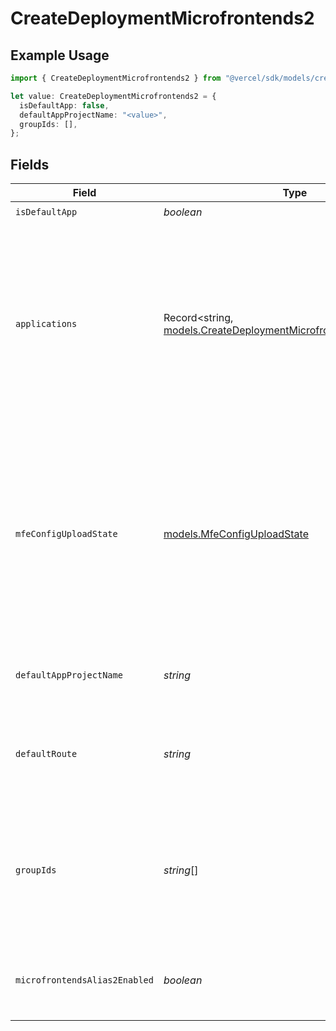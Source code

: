 # CreateDeploymentMicrofrontends2

## Example Usage

```typescript
import { CreateDeploymentMicrofrontends2 } from "@vercel/sdk/models/createdeploymentop.js";

let value: CreateDeploymentMicrofrontends2 = {
  isDefaultApp: false,
  defaultAppProjectName: "<value>",
  groupIds: [],
};
```

## Fields

| Field                                                                                                                                                                                                                                                                                                                   | Type                                                                                                                                                                                                                                                                                                                    | Required                                                                                                                                                                                                                                                                                                                | Description                                                                                                                                                                                                                                                                                                             |
| ----------------------------------------------------------------------------------------------------------------------------------------------------------------------------------------------------------------------------------------------------------------------------------------------------------------------- | ----------------------------------------------------------------------------------------------------------------------------------------------------------------------------------------------------------------------------------------------------------------------------------------------------------------------- | ----------------------------------------------------------------------------------------------------------------------------------------------------------------------------------------------------------------------------------------------------------------------------------------------------------------------- | ----------------------------------------------------------------------------------------------------------------------------------------------------------------------------------------------------------------------------------------------------------------------------------------------------------------------- |
| `isDefaultApp`                                                                                                                                                                                                                                                                                                          | *boolean*                                                                                                                                                                                                                                                                                                               | :heavy_check_mark:                                                                                                                                                                                                                                                                                                      | N/A                                                                                                                                                                                                                                                                                                                     |
| `applications`                                                                                                                                                                                                                                                                                                          | Record<string, [models.CreateDeploymentMicrofrontendsApplications](../models/createdeploymentmicrofrontendsapplications.md)>                                                                                                                                                                                            | :heavy_minus_sign:                                                                                                                                                                                                                                                                                                      | A map of the other applications that are part of this group. Only defined on the default application. The field is set after deployments have been created, so can be undefined, but should be there for a successful deployment. Note: this field will be removed when MFE alias routing is fully rolled out.          |
| `mfeConfigUploadState`                                                                                                                                                                                                                                                                                                  | [models.MfeConfigUploadState](../models/mfeconfiguploadstate.md)                                                                                                                                                                                                                                                        | :heavy_minus_sign:                                                                                                                                                                                                                                                                                                      | The result of the microfrontends config upload during deployment creation. Only set for default app deployments. - `success` - The config was uploaded successfully. - `error` - The config upload failed. - `no_config` - No config was found to upload. - `undefined` - The config upload has not been attempted yet. |
| `defaultAppProjectName`                                                                                                                                                                                                                                                                                                 | *string*                                                                                                                                                                                                                                                                                                                | :heavy_check_mark:                                                                                                                                                                                                                                                                                                      | The project name of the default app of this deployment's microfrontends group.                                                                                                                                                                                                                                          |
| `defaultRoute`                                                                                                                                                                                                                                                                                                          | *string*                                                                                                                                                                                                                                                                                                                | :heavy_minus_sign:                                                                                                                                                                                                                                                                                                      | A path that is used to take screenshots and as the default path in preview links when a domain for this microfrontend is shown in the UI.                                                                                                                                                                               |
| `groupIds`                                                                                                                                                                                                                                                                                                              | *string*[]                                                                                                                                                                                                                                                                                                              | :heavy_check_mark:                                                                                                                                                                                                                                                                                                      | The group of microfrontends that this project belongs to. Each microfrontend project must belong to a microfrontends group that is the set of microfrontends that are used together.                                                                                                                                    |
| `microfrontendsAlias2Enabled`                                                                                                                                                                                                                                                                                           | *boolean*                                                                                                                                                                                                                                                                                                               | :heavy_minus_sign:                                                                                                                                                                                                                                                                                                      | Whether the MicrofrontendsAlias2 team flag should be considered enabled for this deployment or not.                                                                                                                                                                                                                     |